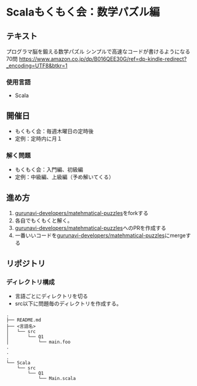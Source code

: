 # Scalaもくもく会：数学パズル編
## テキスト
プログラマ脳を鍛える数学パズル シンプルで高速なコードが書けるようになる70問 
https://www.amazon.co.jp/dp/B016QEE30G/ref=dp-kindle-redirect?_encoding=UTF8&btkr=1

### 使用言語
- Scala

## 開催日
- もくもく会：毎週木曜日の定時後
- 定例：定時内に月１

### 解く問題
- もくもく会：入門編、初級編
- 定例：中級編、上級編（予め解いてくる）

## 進め方
1. [gurunavi-developers/matehmatical-puzzles](https://github.com/gurunavi-developers/matehmatical-puzzles)をforkする
2. 各自でもくもくと解く。
3. [gurunavi-developers/matehmatical-puzzles](https://github.com/gurunavi-developers/matehmatical-puzzles)へのPRを作成する
4. 一番いいコードを[gurunavi-developers/matehmatical-puzzles](https://github.com/gurunavi-developers/matehmatical-puzzles)にmergeする

## リポジトリ
### ディレクトリ構成  
- 言語ごとにディレクトリを切る
- src以下に問題毎のディレクトリを作成する。  

```
.
├── README.md
├── <言語名>
│   └── src
│       └── Q1
│           └── main.foo
.
.
.
└── Scala
    └── src
        └── Q1
            └── Main.scala
```
